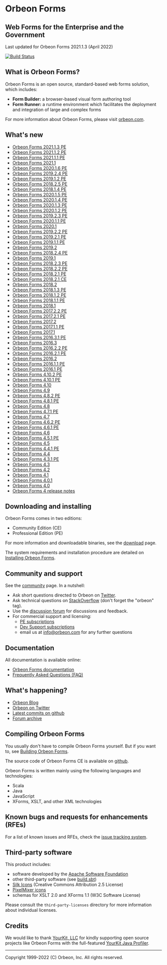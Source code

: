 Orbeon Forms
============

Web Forms for the Enterprise and the Government
-----------------------------------------------

Last updated for Orbeon Forms 2021.1.3 (April 2022)

[![Build Status](https://travis-ci.org/orbeon/orbeon-forms.svg?branch=master)](https://travis-ci.org/orbeon/orbeon-forms)

What is Orbeon Forms?
---------------------

Orbeon Forms is an open source, standard-based web forms solution, which includes:

- __Form Builder:__ a browser-based visual form authoring tool
- __Form Runner:__ a runtime environment which facilitates the deployment and integration of large and complex forms

For more information about Orbeon Forms, please visit [orbeon.com](https://www.orbeon.com/).


What's new
----------

- [Orbeon Forms 2021.1.3 PE](https://doc.orbeon.com/release-notes/orbeon-forms-2021.1.3)
- [Orbeon Forms 2021.1.2 PE](https://doc.orbeon.com/release-notes/orbeon-forms-2021.1.2)
- [Orbeon Forms 2021.1.1 PE](https://doc.orbeon.com/release-notes/orbeon-forms-2021.1.1)
- [Orbeon Forms 2021.1](https://doc.orbeon.com/release-notes/orbeon-forms-2021.1)
- [Orbeon Forms 2020.1.6 PE](https://doc.orbeon.com/release-notes/orbeon-forms-2020.1.6)
- [Orbeon Forms 2019.2.4 PE](https://doc.orbeon.com/release-notes/orbeon-forms-2019.2.4)
- [Orbeon Forms 2019.1.2 PE](https://doc.orbeon.com/release-notes/orbeon-forms-2019.1.2)
- [Orbeon Forms 2018.2.5 PE](https://doc.orbeon.com/release-notes/orbeon-forms-2018.2.5)
- [Orbeon Forms 2018.1.4 PE](https://doc.orbeon.com/release-notes/orbeon-forms-2018.1.4)
- [Orbeon Forms 2020.1.5 PE](https://doc.orbeon.com/release-notes/orbeon-forms-2020.1.5)
- [Orbeon Forms 2020.1.4 PE](https://doc.orbeon.com/release-notes/orbeon-forms-2020.1.4)
- [Orbeon Forms 2020.1.3 PE](https://doc.orbeon.com/release-notes/orbeon-forms-2020.1.3)
- [Orbeon Forms 2020.1.2 PE](https://doc.orbeon.com/release-notes/orbeon-forms-2020.1.2)
- [Orbeon Forms 2019.2.3 PE](https://doc.orbeon.com/release-notes/orbeon-forms-2019.2.3)
- [Orbeon Forms 2020.1.1 PE](https://doc.orbeon.com/release-notes/orbeon-forms-2020.1.1)
- [Orbeon Forms 2020.1](https://doc.orbeon.com/release-notes/orbeon-forms-2020.1)
- [Orbeon Forms 2019.2.2 PE](https://doc.orbeon.com/release-notes/orbeon-forms-2019.2.2)
- [Orbeon Forms 2019.2.1 PE](https://doc.orbeon.com/release-notes/orbeon-forms-2019.2.1)
- [Orbeon Forms 2019.1.1 PE](https://doc.orbeon.com/release-notes/orbeon-forms-2019.1.1)
- [Orbeon Forms 2019.2](https://doc.orbeon.com/release-notes/orbeon-forms-2019.2)
- [Orbeon Forms 2018.2.4 PE](https://doc.orbeon.com/release-notes/orbeon-forms-2018.2.4)
- [Orbeon Forms 2019.1](https://doc.orbeon.com/release-notes/orbeon-forms-2019.1)
- [Orbeon Forms 2018.2.3 PE](https://blog.orbeon.com/2019/05/orbeon-forms-201823-pe.html)
- [Orbeon Forms 2018.2.2 PE](https://blog.orbeon.com/2019/03/orbeon-forms-201822-pe.html)
- [Orbeon Forms 2018.2.1 PE](https://blog.orbeon.com/2019/02/orbeon-forms-201821-pe.html)
- [Orbeon Forms 2018.2.1 CE](https://blog.orbeon.com/2019/02/orbeon-forms-201821-ce.html)
- [Orbeon Forms 2018.2](https://blog.orbeon.com/2018/12/orbeon-forms-20182.html)
- [Orbeon Forms 2018.1.3 PE](https://blog.orbeon.com/2018/11/orbeon-forms-201813-pe.html)
- [Orbeon Forms 2018.1.2 PE](https://blog.orbeon.com/2018/10/orbeon-forms-201812-pe.html)
- [Orbeon Forms 2018.1.1 PE](https://blog.orbeon.com/2018/09/orbeon-forms-201811-pe-and-ce.html)
- [Orbeon Forms 2018.1](https://blog.orbeon.com/2018/09/orbeon-forms-20181.html)
- [Orbeon Forms 2017.2.2 PE](https://blog.orbeon.com/2018/05/orbeon-forms-201722-pe.html)
- [Orbeon Forms 2017.2.1 PE](https://blog.orbeon.com/2018/03/orbeon-forms-201721-pe.html)
- [Orbeon Forms 2017.2](https://blog.orbeon.com/2017/12/orbeon-forms-20172.html)
- [Orbeon Forms 2017.1.1 PE](https://blog.orbeon.com/2017/09/orbeon-forms-201711-pe.html)
- [Orbeon Forms 2017.1](https://blog.orbeon.com/2017/06/orbeon-forms-20171.html)
- [Orbeon Forms 2016.3.1 PE](https://blog.orbeon.com/2017/05/orbeon-forms-201631.html)
- [Orbeon Forms 2016.3](https://blog.orbeon.com/2016/12/orbeon-forms-20163.html)
- [Orbeon Forms 2016.2.2 PE](https://blog.orbeon.com/2016/11/orbeon-forms-201622-pe.html)
- [Orbeon Forms 2016.2.1 PE](https://blog.orbeon.com/2016/09/orbeon-forms-201621.html)
- [Orbeon Forms 2016.2](https://blog.orbeon.com/2016/08/orbeon-forms-20162.html)
- [Orbeon Forms 2016.1.1 PE](https://blog.orbeon.com/2016/10/orbeon-forms-201611-pe.html)
- [Orbeon Forms 2016.1 PE](https://blog.orbeon.com/2016/04/orbeon-forms-20161.html)
- [Orbeon Forms 4.10.2 PE](https://blog.orbeon.com/2015/12/orbeon-forms-4102.html)
- [Orbeon Forms 4.10.1 PE](https://blog.orbeon.com/2015/11/orbeon-forms-4101.html)
- [Orbeon Forms 4.10](https://blog.orbeon.com/2015/08/orbeon-forms-410.html)
- [Orbeon Forms 4.9](https://blog.orbeon.com/2015/05/orbeon-forms-49.html)
- [Orbeon Forms 4.8.2 PE](https://blog.orbeon.com/2015/03/orbeon-forms-482.html)
- [Orbeon Forms 4.8.1 PE](https://blog.orbeon.com/2015/02/orbeon-forms-481.html)
- [Orbeon Forms 4.8](https://blog.orbeon.com/2015/01/orbeon-forms-48.html)
- [Orbeon Forms 4.7.1 PE](https://blog.orbeon.com/2014/12/orbeon-forms-471.html)
- [Orbeon Forms 4.7](https://blog.orbeon.com/2014/09/orbeon-forms-47.html)
- [Orbeon Forms 4.6.2 PE](https://blog.orbeon.com/2014/08/orbeon-forms-462.html)
- [Orbeon Forms 4.6.1 PE](https://blog.orbeon.com/2014/07/orbeon-forms-461.html)
- [Orbeon Forms 4.6](https://blog.orbeon.com/2014/06/orbeon-forms-46.html)
- [Orbeon Forms 4.5.1 PE](https://blog.orbeon.com/2014/05/orbeon-forms-451.html)
- [Orbeon Forms 4.5](https://blog.orbeon.com/2014/04/orbeon-forms-45.html)
- [Orbeon Forms 4.4.1 PE](https://blog.orbeon.com/2014/01/orbeon-forms-441-pe.html)
- [Orbeon Forms 4.4](https://blog.orbeon.com/2013/11/orbeon-forms-44.html)
- [Orbeon Forms 4.3.1 PE](https://blog.orbeon.com/2013/08/orbeon-forms-431-pe.html)
- [Orbeon Forms 4.3](https://blog.orbeon.com/2013/08/orbeon-forms-43.html)
- [Orbeon Forms 4.2](https://blog.orbeon.com/2013/05/orbeon-forms-42.html)
- [Orbeon Forms 4.1](https://blog.orbeon.com/2013/04/orbeon-forms-41.html)
- [Orbeon Forms 4.0.1](https://blog.orbeon.com/2013/03/orbeon-forms-401.html)
- [Orbeon Forms 4.0](https://blog.orbeon.com/2013/03/announcing-orbeon-forms-40.html)
- [Orbeon Forms 4 release notes](http://wiki.orbeon.com/forms/doc/developer-guide/release-notes/40)


Downloading and installing
--------------------------

Orbeon Forms comes in two editions:

- Community Edition (CE)
- Professional Edition (PE)

For more information and downloadable binaries, see the [download](https://www.orbeon.com/download) page.

The system requirements and installation procedure are detailed on
[Installing Orbeon Forms](https://doc.orbeon.com/installation/).


Community and support
---------------------

See the [community](https://www.orbeon.com/community) page. In a nutshell:

- Ask short questions directed to Orbeon on [Twitter](https://twitter.com/intent/tweet?in_reply_to=orbeon&in_reply_to_status_id=261900968369729536&source=webclient&text=%40orbeon+).
- Ask technical questions on [StackOverflow](https://stackoverflow.com/questions/ask?tags=orbeon) (don't forget the "orbeon" tag).
- Use the [discussion forum](https://groups.google.com/g/orbeon) for discussions and feedback.
- For commercial support and licensing:
    - [PE subscriptions](https://www.orbeon.com/pricing)
    - [Dev Support subscriptions](https://www.orbeon.com/services)
    - email us at info@orbeon.com for any further questions


Documentation
-------------

All documentation is available online:

- [Orbeon Forms documentation](https://doc.orbeon.com/)
- [Frequently Asked Questions (FAQ)](https://doc.orbeon.com/faq/)


What's happening?
-----------------

- [Orbeon Blog](https://blog.orbeon.com/)
- [Orbeon on Twitter](https://twitter.com/orbeon)
- [Latest commits on github](https://github.com/orbeon/orbeon-forms/commits/)
- [Forum archive](https://groups.google.com/g/orbeon)


Compiling Orbeon Forms
----------------------

You usually don't have to compile Orbeon Forms yourself. But if you want to, see [Building Orbeon Forms](https://doc.orbeon.com/contributors/building-orbeon-forms).

The source code of Orbeon Forms CE is available on [github](https://github.com/orbeon/orbeon-forms/).

Orbeon Forms is written mainly using the following languages and technologies:

- Scala
- Java
- JavaScript
- XForms, XSLT, and other XML technologies


Known bugs and requests for enhancements (RFEs)
-----------------------------------------------

For a list of known issues and RFEs, check the [issue tracking system](https://github.com/orbeon/orbeon-forms/issues).



Third-party software
--------------------

This product includes:

- software developed by the [Apache Software Foundation](https://www.apache.org/)
- other third-party software (see [build.sbt](https://github.com/orbeon/orbeon-forms/blob/master/build.sbt)) 
- [Silk Icons](http://www.famfamfam.com/lab/icons/silk) (Creative Commons Attribution 2.5 License)
- [PixelMixer icons](https://iconarchive.com/artist/pixelmixer.html)
- schemas for XSLT 2.0 and XForms 1.1 (W3C Software License)

Please consult the `third-party-licenses` directory for more information about individual licenses.

Credits
-------

We would like to thank [YourKit, LLC](https://www.yourkit.com/) for kindly supporting open source projects like Orbeon
Forms with the full-featured [YourKit Java Profiler](https://www.yourkit.com/java/profiler/index.jsp).

---

Copyright 1999-2022 (C) Orbeon, Inc. All rights reserved.
